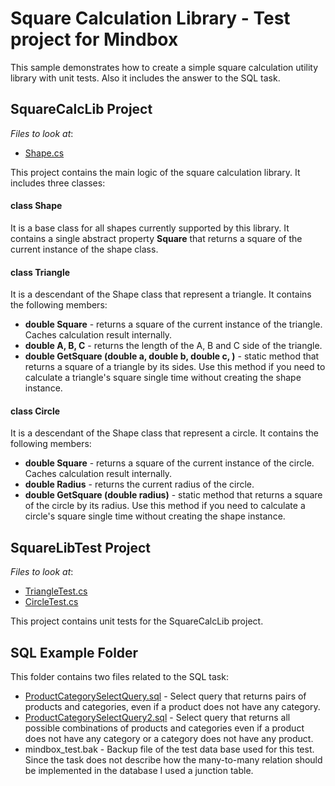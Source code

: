 # Square Calculation Library - Test project for Mindbox


This sample demonstrates how to create a simple square calculation utility library with unit tests.
Also it includes the answer to the SQL task.
## SquareCalcLib Project
<!-- default file list -->
*Files to look at*:

* [Shape.cs](./SquereCalcLib/SquereCalcLib/Shape.cs)
<!-- default file list end -->
This project contains the main logic of the square calculation library. It includes three classes:
#### class Shape
It is a base class for all shapes currently supported by this library. It contains a single abstract property **Square** that returns a square of the current instance of the shape class.

#### class Triangle
It is a descendant of the Shape class that represent a triangle. It contains the following members:
* **double Square** - returns a square of the current instance of the triangle. Caches calculation result internally. 
*  **double A, B, C** - returns the length of the A, B and C side of the triangle.
* **double GetSquare (double a, double b, double c, )** - static method that returns a square of a triangle by its sides. Use this method if you need to calculate a triangle's square single time without creating the shape instance.

#### class Circle
It is a descendant of the Shape class that represent a circle. It contains the following members:
* **double Square** - returns a square of the current instance of the circle. Caches calculation result internally. 
*  **double Radius** - returns the current radius of the circle.
* **double GetSquare (double radius)** - static method that  returns a square of the circle by its radius. Use this method if you need to calculate a circle's square single time without creating the shape instance.

## SquareLibTest Project
<!-- default file list -->
*Files to look at*:

* [TriangleTest.cs](./SquereCalcLib/SquareLibTest/TriangleTest.cs)
* [CircleTest.cs](./SquereCalcLib/SquareLibTest/CircleTest.cs)
<!-- default file list end -->
This project contains unit tests for the SquareCalcLib project. 

## SQL Example Folder
This folder contains two files related to the SQL task:
* [ProductCategorySelectQuery.sql](./SQLExample/ProductCategorySelectQuery.sql) - Select query that returns pairs of products and categories, even if a product does not have any category.
* [ProductCategorySelectQuery2.sql](./SQLExample/ProductCategorySelectQuery2.sql) - Select query that returns all possible combinations of products and categories even if a product does not have any category or a category does not have any product.
* mindbox_test.bak - Backup file of the test data base used for this test. Since the task does not describe how the many-to-many relation should be implemented in the database I used a junction table.
